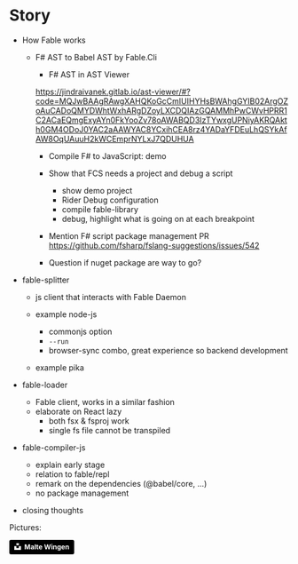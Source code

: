 # Story

- How Fable works
    - F# AST to Babel AST by Fable.Cli
        - F# AST in AST Viewer
        
        https://jindraivanek.gitlab.io/ast-viewer/#?code=MQJwBAAgRAwgXAHQKoGcCmIUIHYHsBWAhgGYIB02ArgOZoAuCADoQMYDWhtWxhARgDZoyLXCDQIAzGQAMMhPwCWvHPRR1C2ACaEQmgExyAYn0FkYooZv78oAWABQD3IzTYwxgUPNiyAKRQAkth0GM4ODoJ0YAC2aAAWYAC8YCxihCEA8rz4YADaYFDEuLhQSYkAfAW8OqUAuuH2kWCEmprNYLxJ7QDUHUA
        
        - Compile F# to JavaScript: demo
        
        - Show that FCS needs a project and debug a script
            - show demo project
            - Rider Debug configuration
            - compile fable-library
            - debug, highlight what is going on at each breakpoint
            
        - Mention F# script package management PR https://github.com/fsharp/fslang-suggestions/issues/542
        - Question if nuget package are way to go?

- fable-splitter
    - js client that interacts with Fable Daemon
    
    - example node-js
        - commonjs option
        - `--run`
        - browser-sync combo, great experience so backend development
        
    - example pika
    
- fable-loader
    - Fable client, works in a similar fashion
    - elaborate on React lazy
        - both fsx & fsproj work
        - single fs file cannot be transpiled
        
- fable-compiler-js

    - explain early stage
    - relation to fable/repl
    - remark on the dependencies (@babel/core, ...)
    - no package management
    
- closing thoughts

Pictures:

<a style="background-color:black;color:white;text-decoration:none;padding:4px 6px;font-family:-apple-system, BlinkMacSystemFont, &quot;San Francisco&quot;, &quot;Helvetica Neue&quot;, Helvetica, Ubuntu, Roboto, Noto, &quot;Segoe UI&quot;, Arial, sans-serif;font-size:12px;font-weight:bold;line-height:1.2;display:inline-block;border-radius:3px" href="https://unsplash.com/@maltewingen?utm_medium=referral&amp;utm_campaign=photographer-credit&amp;utm_content=creditBadge" target="_blank" rel="noopener noreferrer" title="Download free do whatever you want high-resolution photos from Malte Wingen"><span style="display:inline-block;padding:2px 3px"><svg xmlns="http://www.w3.org/2000/svg" style="height:12px;width:auto;position:relative;vertical-align:middle;top:-2px;fill:white" viewBox="0 0 32 32"><title>unsplash-logo</title><path d="M10 9V0h12v9H10zm12 5h10v18H0V14h10v9h12v-9z"></path></svg></span><span style="display:inline-block;padding:2px 3px">Malte Wingen</span></a>